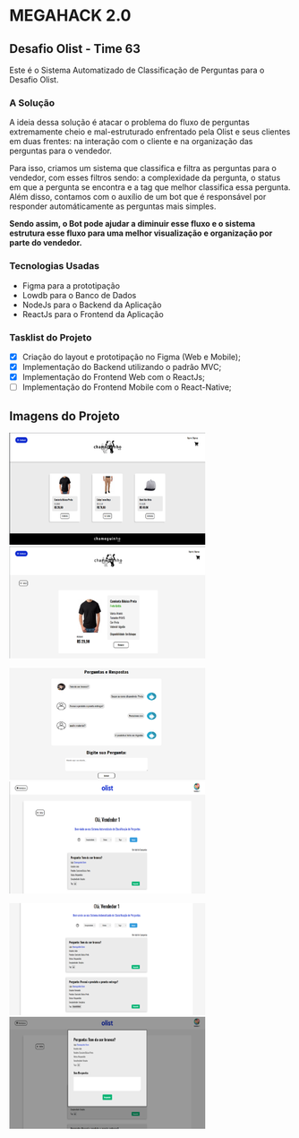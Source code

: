 # MEGAHACK 2.0
## Desafio Olist - Time 63

Este é o Sistema Automatizado de Classificação de Perguntas para o Desafio Olist.

### A Solução
A ideia dessa solução é atacar o problema do fluxo de perguntas extremamente cheio e mal-estruturado enfrentado pela Olist e seus clientes em duas frentes: na interação com o cliente e na organização das perguntas para o vendedor.

Para isso, criamos um sistema que classifica e filtra as perguntas para o vendedor, com esses filtros sendo: a complexidade da pergunta, o status em que a pergunta se encontra e a tag que melhor classifica essa pergunta. Além disso, contamos com o auxílio de um bot que é responsável por responder automáticamente as perguntas mais simples.

<b>Sendo assim, o Bot pode ajudar a diminuir esse fluxo e o sistema estrutura esse fluxo para uma melhor visualização e organização por parte do vendedor.</b>

### Tecnologias Usadas

<ul>
    <li>Figma para a prototipação</li>
    <li>Lowdb para o Banco de Dados</li>
    <li>NodeJs para o Backend da Aplicação</li>
    <li>ReactJs para o Frontend da Aplicação</li>
</ul>

### Tasklist do Projeto

 - [x] Criação do layout e prototipação no Figma (Web e Mobile);
 - [x] Implementação do Backend utilizando o padrão MVC;
 - [x] Implementação do Frontend Web com o ReactJs;
 - [ ] Implementação do Frontend Mobile com o React-Native;
 
 ## Imagens do Projeto
 <img src="/frontend/src/assets/home.png" width="350" height="200"> <img src="/frontend/src/assets/detalhes.png" width="350" height="200">
 
 <img src="/frontend/src/assets/perguntas.png" width="350" height="200"> <img src="/frontend/src/assets/sistema1.png" width="350" height="200">
 
 <img src="/frontend/src/assets/sistema2.png" width="350" height="200">  <img src="/frontend/src/assets/modal.png" width="350" height="200">
 
 
 
  
